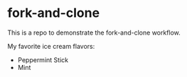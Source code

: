 # fork-and-clone

This is a repo to demonstrate the fork-and-clone workflow.

My favorite ice cream flavors:

- Peppermint Stick
- Mint
